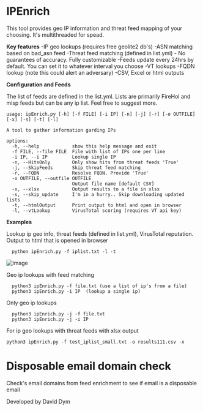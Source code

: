 # IPEnrich

This tool provides geo IP information and threat feed mapping of your choosing. It's multithreaded for spead.

**Key features**
-IP geo lookups (requires free geolite2 db's)
-ASN matching based on bad_asn feed
-Threat feed matching (defined in list.yml) - No guarantees of accuracy. Fully customizable
  -Feeds update every 24hrs by default. You can set it to whatever interval you choose
-VT lookups
-FQDN lookup (note this could alert an adversary)
-CSV, Excel or html outputs

**Configuration and Feeds**

The list of feeds are defined in the list.yml. Lists are primarily FireHol and misp feeds but can be any ip list.  Feel free to suggest more.

```
usage: ipEnrich.py [-h] [-f FILE] [-i IP] [-n] [-j] [-r] [-o OUTFILE] [-x] [-s] [-t] [-l]

A tool to gather information garding IPs

options:
  -h, --help            show this help message and exit
  -f FILE, --file FILE  File with list of IPs one per line
  -i IP, --i IP         Lookup single IP
  -n, --HitsOnly        Only show hits from threat feeds 'True'
  -j, --SkipFeeds       Skip threat feed matching
  -r, --FQDN            Resolve FQDN. Provide 'True'
  -o OUTFILE, --outfile OUTFILE
                        Output file name [default CSV]
  -x, --xlsx            Output results to a file in xlsx
  -s, --skip_update     I'm in a hurry.. Skip downloading updated lists
  -t, --htmlOutput      Print output to html and open in browser
  -l, --vtLookup        VirusTotal scoring (requires VT api key)
```

**Examples** 

Lookup ip geo info, threat feeds (defined in list.yml), VirusTotal reputation. Output to html that is opened in browser
```
  python ipEnrich.py -f iplist.txt -l -t
```
![image](https://github.com/easymetadata/IPTools/assets/5246428/f6f2f9f2-2fad-4834-aa30-de4696a17aa9)



Geo ip lookups with feed matching 
```
  python3 ipEnrich.py -f file.txt (use a list of ip's from a file)
  python3 ipEnrich.py -i IP  (lookup a single ip)
```

Only geo ip lookups
```
  python3 ipEnrich.py -j -f file.txt 
  python3 ipEnrich.py -j -i IP 
```

For ip geo lookups with threat feeds with xlsx output 
```
python3 ipEnrich.py -f test_iplist_small.txt -o results111.csv -x 
```

# Disposable email domain check

Check's email domains from feed enrichment to see if email is a disposable email

Developed by David Dym
